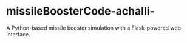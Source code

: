 # missileBoosterCode-achalli-
A Python-based missile booster simulation with a Flask-powered web interface.
